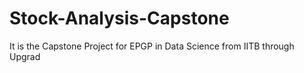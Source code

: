 # Stock-Analysis-Capstone
It is the Capstone Project for EPGP in Data Science from IITB through Upgrad 
